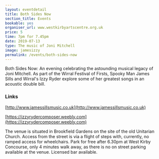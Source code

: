 ```yaml
---
layout: eventdetail
title: Both Sides Now
section_title: Events
bookable: yes
organiser_url: www.westkirbyartscentre.org.uk
price: 5
time: 7pm for 7.45pm
date: 2019-07-13
type: The music of Joni Mitchell
image: jamesizzy
permalink: /events/both-sides-now
---
```


Both Sides Now: An evening celebrating the astounding musical legacy of Joni Mitchell. As part of the Wirral Festival of Firsts, Spooky Man James Sills and Wirral's Izzy Ryder explore some of her greatest songs in an acoustic double bill.

### Links

[http://www.jamessillsmusic.co.uk](http://www.jamessillsmusic.co.uk)

[https://izzyrydercomposer.weebly.com](https://izzyrydercomposer.weebly.com)

The venue is situated in Brookfield Gardens on the site of the old Unitarian Church.
Access from the street is via a flight of steps with, currently, no ramped access for wheelchairs.
Park for free after 6.30pm at West Kirby Concourse, only 4 minutes walk away, as there is no on street parking available at the venue. Licensed bar available.
